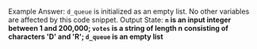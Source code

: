 Example Answer:
`d_queue` is initialized as an empty list. No other variables are affected by this code snippet.
Output State: **`n` is an input integer between 1 and 200,000; `votes` is a string of length n consisting of characters 'D' and 'R'; `d_queue` is an empty list**